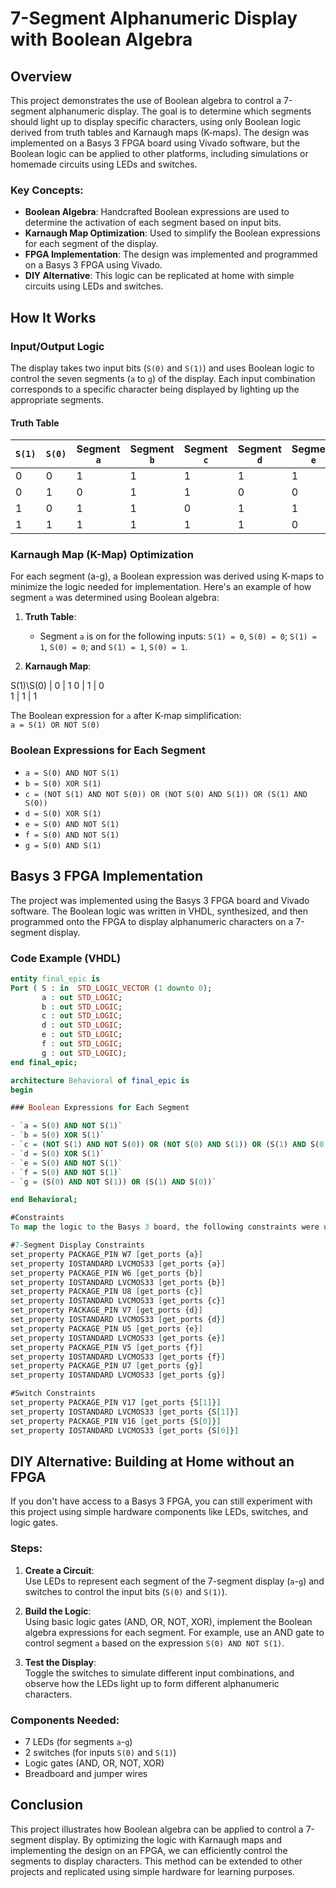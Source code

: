 # 7-Segment Alphanumeric Display with Boolean Algebra

## Overview

This project demonstrates the use of Boolean algebra to control a 7-segment alphanumeric display. The goal is to determine which segments should light up to display specific characters, using only Boolean logic derived from truth tables and Karnaugh maps (K-maps). The design was implemented on a Basys 3 FPGA board using Vivado software, but the Boolean logic can be applied to other platforms, including simulations or homemade circuits using LEDs and switches.

### Key Concepts:
- **Boolean Algebra**: Handcrafted Boolean expressions are used to determine the activation of each segment based on input bits.
- **Karnaugh Map Optimization**: Used to simplify the Boolean expressions for each segment of the display.
- **FPGA Implementation**: The design was implemented and programmed on a Basys 3 FPGA using Vivado.
- **DIY Alternative**: This logic can be replicated at home with simple circuits using LEDs and switches.

## How It Works

### Input/Output Logic

The display takes two input bits (`S(0)` and `S(1)`) and uses Boolean logic to control the seven segments (`a` to `g`) of the display. Each input combination corresponds to a specific character being displayed by lighting up the appropriate segments.

#### Truth Table

| `S(1)` | `S(0)` | Segment `a` | Segment `b` | Segment `c` | Segment `d` | Segment `e` | Segment `f` | Segment `g` |
|--------|--------|-------------|-------------|-------------|-------------|-------------|-------------|-------------|
|   0    |   0    |      1      |      1      |      1      |      1      |      1      |      1      |      0      |
|   0    |   1    |      0      |      1      |      1      |      0      |      0      |      0      |      0      |
|   1    |   0    |      1      |      1      |      0      |      1      |      1      |      0      |      1      |
|   1    |   1    |      1      |      1      |      1      |      1      |      0      |      0      |      1      |

### Karnaugh Map (K-Map) Optimization

For each segment (a-g), a Boolean expression was derived using K-maps to minimize the logic needed for implementation. Here's an example of how segment `a` was determined using Boolean algebra:

1. **Truth Table**:
   - Segment `a` is on for the following inputs: `S(1) = 0`, `S(0) = 0`; `S(1) = 1`, `S(0) = 0`; and `S(1) = 1`, `S(0) = 1`.

2. **Karnaugh Map**:

S(1)\S(0) | 0 | 1
   0     |  1  |  0   
   1     |  1  |  1   

The Boolean expression for `a` after K-map simplification:  
`a = S(1) OR NOT S(0)`

### Boolean Expressions for Each Segment

- `a = S(0) AND NOT S(1)`
- `b = S(0) XOR S(1)`
- `c = (NOT S(1) AND NOT S(0)) OR (NOT S(0) AND S(1)) OR (S(1) AND S(0))`
- `d = S(0) XOR S(1)`
- `e = S(0) AND NOT S(1)`
- `f = S(0) AND NOT S(1)`
- `g = S(0) AND S(1)`

## Basys 3 FPGA Implementation

The project was implemented using the Basys 3 FPGA board and Vivado software. The Boolean logic was written in VHDL, synthesized, and then programmed onto the FPGA to display alphanumeric characters on a 7-segment display.

### Code Example (VHDL)

```vhdl
entity final_epic is
Port ( S : in  STD_LOGIC_VECTOR (1 downto 0);
       a : out STD_LOGIC;
       b : out STD_LOGIC;
       c : out STD_LOGIC;
       d : out STD_LOGIC;
       e : out STD_LOGIC;
       f : out STD_LOGIC;
       g : out STD_LOGIC);
end final_epic;

architecture Behavioral of final_epic is
begin

### Boolean Expressions for Each Segment

- `a = S(0) AND NOT S(1)`
- `b = S(0) XOR S(1)`
- `c = (NOT S(1) AND NOT S(0)) OR (NOT S(0) AND S(1)) OR (S(1) AND S(0))`
- `d = S(0) XOR S(1)`
- `e = S(0) AND NOT S(1)`
- `f = S(0) AND NOT S(1)`
- `g = (S(0) AND NOT S(1)) OR (S(1) AND S(0))`

end Behavioral;

#Constraints
To map the logic to the Basys 3 board, the following constraints were used:

#7-Segment Display Constraints
set_property PACKAGE_PIN W7 [get_ports {a}]
set_property IOSTANDARD LVCMOS33 [get_ports {a}]
set_property PACKAGE_PIN W6 [get_ports {b}]
set_property IOSTANDARD LVCMOS33 [get_ports {b}]
set_property PACKAGE_PIN U8 [get_ports {c}]
set_property IOSTANDARD LVCMOS33 [get_ports {c}]
set_property PACKAGE_PIN V7 [get_ports {d}]
set_property IOSTANDARD LVCMOS33 [get_ports {d}]
set_property PACKAGE_PIN U5 [get_ports {e}]
set_property IOSTANDARD LVCMOS33 [get_ports {e}]
set_property PACKAGE_PIN V5 [get_ports {f}]
set_property IOSTANDARD LVCMOS33 [get_ports {f}]
set_property PACKAGE_PIN U7 [get_ports {g}]
set_property IOSTANDARD LVCMOS33 [get_ports {g}]

#Switch Constraints
set_property PACKAGE_PIN V17 [get_ports {S[1]}]
set_property IOSTANDARD LVCMOS33 [get_ports {S[1]}]
set_property PACKAGE_PIN V16 [get_ports {S[0]}]
set_property IOSTANDARD LVCMOS33 [get_ports {S[0]}]
```
## DIY Alternative: Building at Home without an FPGA

If you don't have access to a Basys 3 FPGA, you can still experiment with this project using simple hardware components like LEDs, switches, and logic gates.

### Steps:

1. **Create a Circuit**:  
   Use LEDs to represent each segment of the 7-segment display (`a`-`g`) and switches to control the input bits (`S(0)` and `S(1)`).

2. **Build the Logic**:  
   Using basic logic gates (AND, OR, NOT, XOR), implement the Boolean algebra expressions for each segment. For example, use an AND gate to control segment `a` based on the expression `S(0) AND NOT S(1)`.

3. **Test the Display**:  
   Toggle the switches to simulate different input combinations, and observe how the LEDs light up to form different alphanumeric characters.

### Components Needed:

- 7 LEDs (for segments `a`-`g`)
- 2 switches (for inputs `S(0)` and `S(1)`)
- Logic gates (AND, OR, NOT, XOR)
- Breadboard and jumper wires

## Conclusion

This project illustrates how Boolean algebra can be applied to control a 7-segment display. By optimizing the logic with Karnaugh maps and implementing the design on an FPGA, we can efficiently control the segments to display characters. This method can be extended to other projects and replicated using simple hardware for learning purposes.


